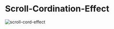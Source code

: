 # Scroll-Cordination-Effect

![scroll-cord-effect](https://user-images.githubusercontent.com/83178592/189028880-83c1240d-cb94-4f78-88e1-ec5975bdc717.gif)
